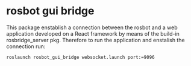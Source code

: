 # rosbot gui bridge

This package enstablish a connection between the rosbot and a web application developed on a React framework by means of the build-in rosbridge_server pkg.
Therefore to run the application and enstalish the connection run:
```
roslaunch rosbot_gui_bridge websocket.launch port:=9096
```